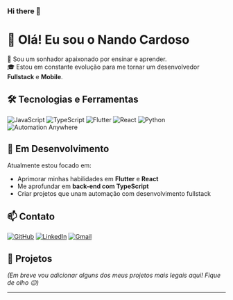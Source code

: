 ### Hi there 👋

# 👋 Olá! Eu sou o Nando Cardoso

🎯 Sou um sonhador apaixonado por ensinar e aprender.  
🎓 Estou em constante evolução para me tornar um desenvolvedor **Fullstack** e **Mobile**.

## 🛠️ Tecnologias e Ferramentas

![JavaScript](https://img.shields.io/badge/-JavaScript-F7DF1E?logo=javascript&logoColor=black&style=flat)
![TypeScript](https://img.shields.io/badge/-TypeScript-3178C6?logo=typescript&logoColor=white&style=flat)
![Flutter](https://img.shields.io/badge/-Flutter-02569B?logo=flutter&logoColor=white&style=flat)
![React](https://img.shields.io/badge/-React-61DAFB?logo=react&logoColor=black&style=flat)
![Python](https://img.shields.io/badge/-Python-3776AB?logo=python&logoColor=white&style=flat)
![Automation Anywhere](https://img.shields.io/badge/-Automation%20Anywhere-FF6B00?logo=automationanywhere&logoColor=white&style=flat)

## 🌱 Em Desenvolvimento

Atualmente estou focado em:

- Aprimorar minhas habilidades em **Flutter** e **React**
- Me aprofundar em **back-end com TypeScript**
- Criar projetos que unam automação com desenvolvimento fullstack

## 📫 Contato

[![GitHub](https://img.shields.io/badge/-GitHub-181717?logo=github&logoColor=white)](https://github.com/nandotrystan)
[![LinkedIn](https://img.shields.io/badge/-LinkedIn-0077B5?logo=linkedin&logoColor=white)](https://www.linkedin.com/in/nando-cardoso-b371b8221/)
[![Gmail](https://img.shields.io/badge/-Email-D14836?logo=gmail&logoColor=white)](mailto:nandotrystan@gmail.com)

## 📂 Projetos

*(Em breve vou adicionar alguns dos meus projetos mais legais aqui! Fique de olho 😉)*

---


